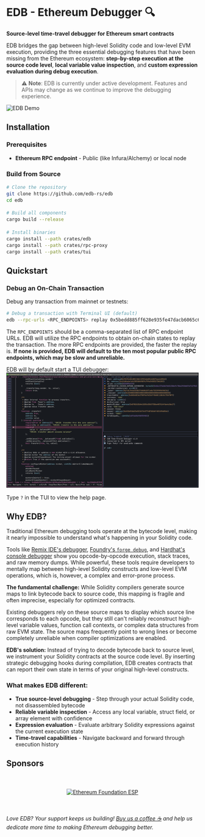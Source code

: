# EDB - Ethereum Debugger 🔍

**Source-level time-travel debugger for Ethereum smart contracts**

EDB bridges the gap between high-level Solidity code and low-level EVM execution, providing the three essential debugging features that have been missing from the Ethereum ecosystem: **step-by-step execution at the source code level**, **local variable value inspection**, and **custom expression evaluation during debug execution**.

> ⚠️ **Note**: EDB is currently under active development. Features and APIs may change as we continue to improve the debugging experience.

![EDB Demo](resources/edb-demo-min.gif)

## Installation

### Prerequisites

- **Ethereum RPC endpoint** - Public (like Infura/Alchemy) or local node

### Build from Source

```bash
# Clone the repository
git clone https://github.com/edb-rs/edb
cd edb

# Build all components
cargo build --release

# Install binaries
cargo install --path crates/edb
cargo install --path crates/rpc-proxy
cargo install --path crates/tui
```

## Quickstart

### Debug an On-Chain Transaction

Debug any transaction from mainnet or testnets:

```bash
# Debug a transaction with Terminal UI (default)
edb --rpc-urls <RPC_ENDPOINTS> replay 0x5bedd885ff628e935fe47dacb6065c6ac80514a85ec6444578fd1ba092904096
```
The `RPC_ENDPOINTS` should be a comma-separated list of RPC endpoint URLs.
EDB will utilize the RPC endpoints to obtain on-chain states to replay the transaction.
The more RPC endpoints are provided, the faster the replay is.
__If none is provided, EDB will default to the ten most popular public RPC endpoints, which may be slow and unreliable.__

EDB will by default start a TUI debugger:
![EDB TUI](resources/edb-tui.png)

Type `?` in the TUI to view the help page.


## Why EDB?

Traditional Ethereum debugging tools operate at the bytecode level, making it nearly impossible to understand what's happening in your Solidity code.

Tools like [Remix IDE's debugger](https://remix-ide.readthedocs.io/en/latest/debugger.html), [Foundry's `forge debug`](https://book.getfoundry.sh/forge/debugger), and [Hardhat's console debugger](https://hardhat.org/hardhat-network/docs/guides/forking-other-networks) show you opcode-by-opcode execution, stack traces, and raw memory dumps.
While powerful, these tools require developers to mentally map between high-level Solidity constructs and low-level EVM operations, which is, however, a complex and error-prone process.

**The fundamental challenge:** While Solidity compilers generate source maps to link bytecode back to source code, this mapping is fragile and often imprecise, especially for optimized contracts.

Existing debuggers rely on these source maps to display which source line corresponds to each opcode, but they still can't reliably reconstruct high-level variable values, function call contexts, or complex data structures from raw EVM state.
The source maps frequently point to wrong lines or become completely unreliable when compiler optimizations are enabled.

**EDB's solution:** Instead of trying to decode bytecode back to source level, we instrument your Solidity contracts at the source code level.
By inserting strategic debugging hooks during compilation, EDB creates contracts that can report their own state in terms of your original high-level constructs.

### What makes EDB different:

- **True source-level debugging** - Step through your actual Solidity code, not disassembled bytecode
- **Reliable variable inspection** - Access any local variable, struct field, or array element with confidence
- **Expression evaluation** - Evaluate arbitrary Solidity expressions against the current execution state
- **Time-travel capabilities** - Navigate backward and forward through execution history

## Sponsors

<br>
<div align="center">
  <a href="https://esp.ethereum.foundation/" target="_blank">
    <img src="https://esp.ethereum.foundation/_next/static/media/esp-logo.96fc01cc.svg" alt="Ethereum Foundation ESP" height="60" style="margin: 20px;">
  </a>
</div>
<br>

<em>Love EDB? Your support keeps us building! <a href="https://github.com/sponsors/edb-rs">Buy us a coffee ☕</a> and help us dedicate more time to making Ethereum debugging better.</em>
